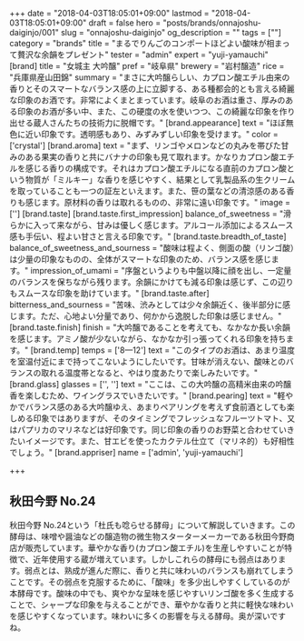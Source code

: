 +++
date = "2018-04-03T18:05:01+09:00"
lastmod = "2018-04-03T18:05:01+09:00"
draft = false
hero = "posts/brands/onnajoshu-daiginjo/001"
slug = "onnajoshu-daiginjo"
og_description = ""
tags = [""]
category = "brands"
title = "まるでりんごのコンポートほどよい酸味が相まって贅沢な余韻をプレゼント"
tester = "admin"
expert = "yuji-yamauchi"
[brand]
  title = "女城主 大吟醸"
  pref = "岐阜県"
  brewery = "岩村醸造"
  rice = "兵庫県産山田錦"
  summary = "まさに大吟醸らしい、カプロン酸エチル由来の香りとそのスマートなバランス感の上に立脚する、ある種都会的とも言える綺麗な印象のお酒です。非常によくまとまっています。岐阜のお酒は重さ、厚みのある印象のお酒が多い中、また、この硬度の水を使いつつ、この綺麗な印象を作り出せる蔵人さんたちの技術力に脱帽です。"
  [brand.appearance]
    text = "ほぼ無色に近い印象です。透明感もあり、みずみずしい印象を受けます。"
    color = ['crystal']
  [brand.aroma]
    text = "まず、リンゴやメロンなどの丸みを帯びた甘みのある果実の香りと共にバナナの印象も見て取れます。かなりカプロン酸エチルを感じる香りの構成です。それはカプロン酸エチルになる直前のカプロン酸という物質が「ミルキー」な香りを感じやすく、結果として乳製品系の生クリームを取っていることも一つの証左といえます。また、笹の葉などの清涼感のある香りも感じます。原材料の香りは取れるものの、非常に遠い印象です。"
    image = ['']
  [brand.taste]
    [brand.taste.first_impression]
      balance_of_sweetness = "滑らかに入って来ながら、甘みは優しく感じます。アルコール添加によるスムース感も手伝い、程よい甘さと言える印象です。"
    [brand.taste.breadth_of_taste]
      balance_of_sweetness_and_sourness = "酸味は程よく、側面の酸（リンゴ酸）は少量の印象なものの、全体がスマートな印象のため、バランス感を感じます。"
      impression_of_umami = "序盤というよりも中盤以降に顔を出し、一定量のバランスを保ちながら残ります。余韻にかけても減る印象は感じず、この辺りもスムースな印象を助けています。"
    [brand.taste.after]
      bitterness_and_sourness = "苦味、渋みとしては少々余韻近く、後半部分に感じます。ただ、心地よい分量であり、何かから逸脱した印象は感じません。"
    [brand.taste.finish]
      finish = "大吟醸であることを考えても、なかなか長い余韻を感じます。アミノ酸が少ないながら、なかなか引っ張ってくれる印象を持ちます。"
  [brand.temp]
    temps = ['8—12']
    text = "このタイプのお酒は、あまり温度を室温付近にまで持ってこないようにしたいです。甘味が消えない、酸味とのバランスの取れる温度帯となると、やはり度あたりで楽しみたいです。"
  [brand.glass]
    glasses = ['', '']
    text = "ここは、この大吟醸の高精米由来の吟醸香を楽しむため、ワイングラスでいきたいです。"
  [brand.pearing]
    text = "軽やかでバランス感のある大吟醸ゆえ、あまりペアリングを考えず食前酒としても楽しめる印象ではありますが、そのタイミングでフレッシュなフルーツトマト、又はパプリカのマリネなどは好印象です。同じ印象の香りのお野菜と合わせていきたいイメージです。また、甘エビを使ったカクテル仕立て（マリネ的）も好相性でしょう。"
  [brand.appriser]
    name = ['admin', 'yuji-yamauchi']

+++

## 秋田今野 No.24

秋田今野 No.24という「杜氏も唸らせる酵母」について解説していきます。この酵母は、味噌や醤油などの醸造物の微生物スターターメーカーである秋田今野商店が販売しています。華やかな香り(カプロン酸エチル)を生産しやすいことが特徴で、近年使用する蔵が増えています。しかしこれらの酵母にも弱点はあります。弱点とは、熟成が進んだ際に、香りと共に味わいのバランスも崩れてしまうことです。その弱点を克服するために、「酸味」を多少出しやすくしているのが本酵母です。酸味の中でも、爽やかな呈味を感じやすいリンゴ酸を多く生成することで、シャープな印象を与えることができ、華やかな香りと共に軽快な味わいを感じやすくなっています。味わいに多くの影響を与える酵母。奥が深いですね。